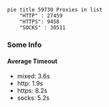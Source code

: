 
```mermaid
pie title 59730 Proxies in list
    "HTTP" : 27459
    "HTTPS": 9458
    "SOCKS" : 30511
```

### Some Info
#### Average Timeout

- mixed: 3.6s
- http: 1.9s
- https: 8.2s
- socks: 5.2s